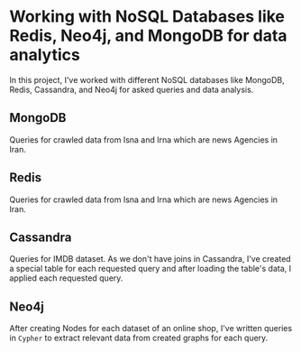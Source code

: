 # Working with NoSQL Databases like Redis, Neo4j, and MongoDB for data analytics

In this project, I've worked with different NoSQL databases like MongoDB, Redis, Cassandra, and Neo4j for asked queries and data analysis.

## MongoDB
Queries for crawled data from Isna and Irna which are news Agencies in Iran.

## Redis
Queries for crawled data from Isna and Irna which are news Agencies in Iran.

## Cassandra
Queries for IMDB dataset. As we don't have joins in Cassandra, I've created a special table for each requested query and after loading the table's data, I applied each requested query.

## Neo4j
After creating Nodes for each dataset of an online shop, I've written queries in `Cypher` to extract relevant data from created graphs for each query.
